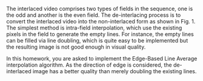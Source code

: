 The interlaced video comprises two types of fields in the sequence, one is the odd and another is the even field. The de-interlacing process is to convert the interlaced video into the non-interlaced form as shown in Fig. 1. The simplest method is intra-field interpolation, which use the existing pixels in the field to generate the empty lines. For instance, the empty lines can be filled via line doubling, which is quite easy to be implemented but the resulting image is not good enough in visual quality. 

In this homework, you are asked to implement the Edge-Based Line Average interpolation algorithm. As the direction of edge is considered, the de-interlaced image has a better quality than merely doubling the existing lines.
